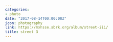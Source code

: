 ```yaml
---
categories:
- photo
date: "2017-08-14T00:00:00Z"
icon: photography
link: https://mxhsse.sbrk.org/album/street-iii/
title: street 3
---
```


